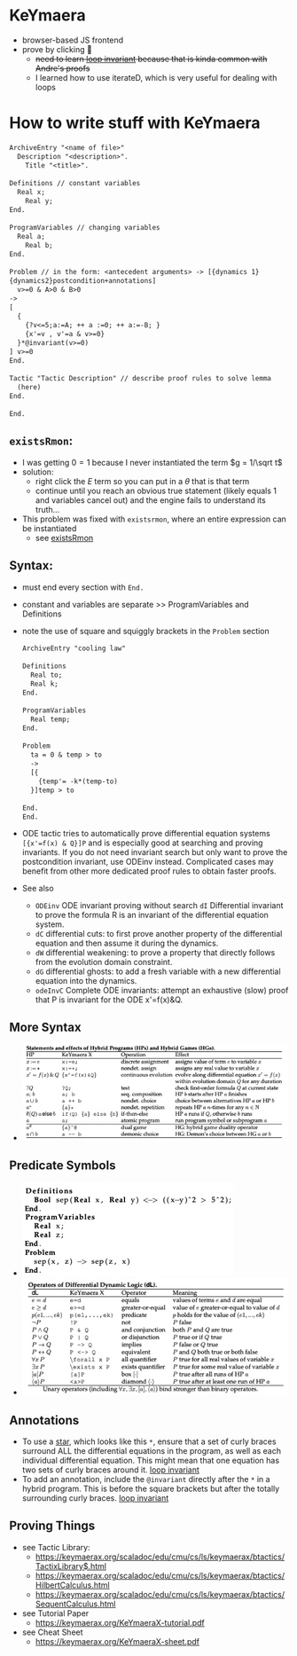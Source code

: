 KeYmaera
========
- browser-based JS frontend
- prove by clicking 🤮
  - ~~need to learn [loop invariant](../pages/loopinvariant.md) because that is kinda common with Andre's proofs~~
  - I learned how to use iterateD, which is very useful for dealing with loops

# How to write stuff with KeYmaera

```KeYmaera
ArchiveEntry "<name of file>"
  Description "<description>".
    Title "<title>".

Definitions // constant variables
  Real x;
    Real y;
End. 

ProgramVariables // changing variables
  Real a;
    Real b;
End.

Problem // in the form: <antecedent arguments> -> [{dynamics 1}{dynamics2}postcondition+annotations]                              
  v>=0 & A>0 & B>0
->
[
  {
    {?v<=5;a:=A; ++ a :=0; ++ a:=-B; }
    {x'=v , v'=a & v>=0}
  }*@invariant(v>=0)
] v>=0
End.

Tactic "Tactic Description" // describe proof rules to solve lemma
  (here)
End.

End. 
```
## `existsRmon`:
- I was getting $0 = 1$ because I never instantiated the term $g = 1/\sqrt t$
- solution:
  - right click the $E$ term so you can put in a $\theta$ that is that term
  - continue until you reach an obvious true statement (likely equals 1 and variables cancel out) and the engine fails to understand its truth...
- This problem was fixed with `existsrmon`, where an entire expression can be instantiated 
  - see [existsRmon](existsRmon.md)

## Syntax:
- must end every section with `End.`
- constant and variables are separate  >> ProgramVariables and Definitions
- note the use of square and squiggly brackets in the `Problem` section

  ```keymaera
  ArchiveEntry "cooling law"

  Definitions
    Real to;
    Real k;
  End.

  ProgramVariables
    Real temp;
  End.
  
  Problem
    ta = 0 & temp > to
    ->
    [{
      {temp'= -k*(temp-to)
    }]temp > to
  
  End.
  End.
  ```
- ODE tactic tries to automatically prove differential equation systems `[{x'=f(x) & Q}]P` and is especially good at searching and proving invariants. If you do not need invariant search but only want to prove the postcondition invariant, use ODEinv instead. Complicated cases may benefit from other more dedicated proof rules to obtain faster proofs.
- See also
	- `ODEinv` ODE invariant proving without search
	  `dI` Differential invariant to prove the formula R is an invariant of the differential equation system.  
	- `dC` differential cuts: to first prove another property of the differential equation and then assume it during the dynamics.
	- `dW` differential weakening: to prove a property that directly follows from the evolution domain constraint.
	- `dG` differential ghosts: to add a fresh variable with a new differential equation into the dynamics.
	- `odeInvC` Complete ODE invariants: attempt an exhaustive (slow) proof that P is invariant for the ODE x'=f(x)&Q.
## More Syntax
- ![image.png](../assets/image_1689884169584_0.png)
## Predicate Symbols
- ![image.png](../assets/image_1689883975373_0.png)
- ![image.png](../assets/image_1689884624944_0.png)
## Annotations
- To use a [star](star.md), which looks like this `*`, ensure that a set of curly braces surround ALL the differential equations in the program, as well as each individual differential equation. This might mean that one equation has two sets of curly braces around it. [loop invariant](loopinvariant.md)
- To add an annotation, include the `@invariant` directly after the `*` in a hybrid program. This is before the square brackets but after the totally surrounding curly braces. [loop invariant](loopinvariant.md)
## Proving Things
- see Tactic Library:
  - <https://keymaerax.org/scaladoc/edu/cmu/cs/ls/keymaerax/btactics/TactixLibrary$.html>
  - <https://keymaerax.org/scaladoc/edu/cmu/cs/ls/keymaerax/btactics/HilbertCalculus.html>
  - <https://keymaerax.org/scaladoc/edu/cmu/cs/ls/keymaerax/btactics/SequentCalculus.html>
- see Tutorial Paper
  - <https://keymaerax.org/KeYmaeraX-tutorial.pdf>
- see Cheat Sheet
  - <https://keymaerax.org/KeYmaeraX-sheet.pdf>
